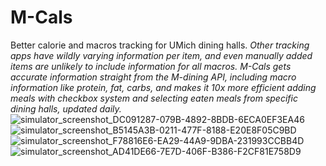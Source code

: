 # M-Cals
Better calorie and macros tracking for UMich dining halls.
*Other tracking apps have wildly varying information per item, and even manually added items are unlikely to include information for all macros. M-Cals gets accurate information straight from the M-dining API, including macro information like protein, fat, carbs, and makes it 10x more efficient adding meals with checkbox system and selecting eaten meals from specific dining halls, updated daily.*
![simulator_screenshot_DC091287-079B-4892-8BDB-6ECA0EF3EA46](https://github.com/user-attachments/assets/83a2861e-9595-4cf6-b967-e4bf7586f16d)
![simulator_screenshot_B5145A3B-0211-477F-8188-E20E8F05C9BD](https://github.com/user-attachments/assets/bf17fcf2-e743-4599-b788-d314ef1b499b)
![simulator_screenshot_F78816E6-EA29-44A9-9DBA-231993CCBB4D](https://github.com/user-attachments/assets/ba8729b9-572b-4954-892f-57a839162ac4)
![simulator_screenshot_AD41DE66-7E7D-406F-B386-F2CF81E758D9](https://github.com/user-attachments/assets/b008a2c4-a493-49b6-a688-7af2ff92c45f)
